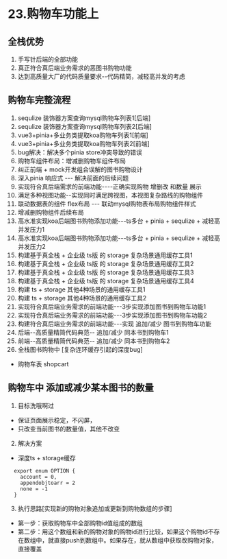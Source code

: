 # 23.购物车功能上

## 全栈优势
1. 手写针后端的全部功能
2. 真正符合真后端业务需求的恶图书购物功能
3. 达到高质量大厂的代码质量要求--代码精简，减轻高并发的考虑

## 购物车完整流程
1. sequlize 装饰器方案查询mysql购物车列表1[后端]
2. sequlize 装饰器方案查询mysql购物车列表2[后端]
3. vue3+pinia+多业务类提取koa购物车列表1[前端]
4. vue3+pinia+多业务类提取koa购物车列表2[前端]
5. bug解决：解决多个pinia store冲突导致的错误
6. 购物车组件布局：增减删购物车组件布局 
7. 纠正前端 + mock开发组合误解的图书购物设计
8. 深入pinia 响应式 --- 解决前面的后续问题
9. 实现符合真后端需求的前端功能----正确实现购物 增删改 和数量 展示
10. 满足多种视图功能--实现同时满足跨视图，本视图复杂路线的购物组件
11. 联动数据表的组件 flex布局 --- 联动mysql购物表布局购物组件样式
12. 增减删购物组件后续布局
13. 高水准实现koa后端图书购物添加功能---ts多台 + pinia + sequlize + 减轻高并发压力1
14. 高水准实现koa后端图书购物添加功能---ts多台 + pinia + sequlize + 减轻高并发压力2
15. 构建基于真全栈 + 企业级 ts版 的 storage 复杂场景通用缓存工具1
16. 构建基于真全栈 + 企业级 ts版 的 storage 复杂场景通用缓存工具2
17. 构建基于真全栈 + 企业级 ts版 的 storage 复杂场景通用缓存工具3
18. 构建基于真全栈 + 企业级 ts版 的 storage 复杂场景通用缓存工具4
19. 构建 ts + storage 其他4种场景的通用缓存工具1
20. 构建 ts + storage 其他4种场景的通用缓存工具2
21. 实现符合真后端业务需求的前端功能---3步实现添加图书到购物车功能1
22. 实现符合真后端业务需求的前端功能---3步实现添加图书到购物车功能2
22. 构建符合真后端业务需求的前端功能---实现 追加/减少 图书到购物车功能
23. 后端--高质量精简代码典范-- 追加/减少 同本书到购物车1
24. 前端--高质量精简代码典范-- 追加/减少 同本书到购物车2
25. 全栈图书购物中 [复杂连环缓存引起的深度bug]

- 购物车表 shopcart

## 购物车中 添加或减少某本图书的数量
1. 目标洗哦啊过
  - 保证页面展示稳定，不闪屏，
  - 只改变当前图书的数量值，其他不改变
2. 解决方案
  - 深度ts + storage缓存
  ```
    export enum OPTION {
      account = 0,
      appendobjtoarr = 2
      none = -1
    }
  ```
3. 执行思路[实现新的购物对象追加或更新到购物数组的步骤]
  - 第一步：获取购物车中全部购物id值组成的数组
  - 第二步：用这个数组和新的购物对象的购物id进行比较，如果这个购物id不存在数组中，就直接push到数组中。如果存在，就从数组中获取改购物对象，直接覆盖